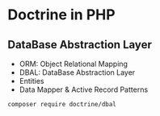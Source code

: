 # Doctrine in PHP

## DataBase Abstraction Layer

- ORM: Object Relational Mapping
- DBAL: DataBase Abstraction Layer
- Entities
- Data Mapper & Active Record Patterns

```bash 
composer require doctrine/dbal
```
